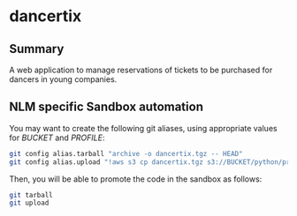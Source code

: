 # dancertix

## Summary

A web application to manage reservations of tickets to be purchased for dancers in young companies.

## NLM specific Sandbox automation

You may want to create the following git aliases, using appropriate values for _BUCKET_ and _PROFILE_:

```bash
git config alias.tarball "archive -o dancertix.tgz -- HEAD"
git config alias.upload "!aws s3 cp dancertix.tgz s3://BUCKET/python/projects/dancertix.tar.gz --profile=PROFILE"
```

Then, you will be able to promote the code in the sandbox as follows:

```bash
git tarball
git upload
```
